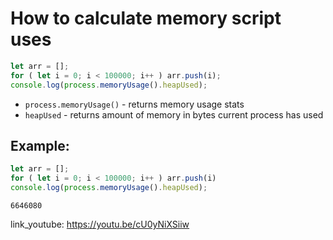 # How to calculate memory script uses

```js
let arr = [];
for ( let i = 0; i < 100000; i++ ) arr.push(i);
console.log(process.memoryUsage().heapUsed);
```

- `process.memoryUsage()` - returns memory usage stats
- `heapUsed` - returns amount of memory in bytes current process has used

## Example: 
```js
let arr = [];
for ( let i = 0; i < 100000; i++ ) arr.push(i)
console.log(process.memoryUsage().heapUsed);
```
```
6646080

```

link_youtube: https://youtu.be/cU0yNiXSiiw
